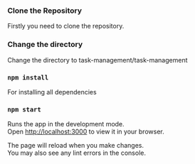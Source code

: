 

### Clone the Repository

Firstly you need to clone the repository.

### Change the directory 

Change the directory to task-management/task-management

### `npm install`

For installing all dependencies

### `npm start`

Runs the app in the development mode.\
Open [http://localhost:3000](http://localhost:3000) to view it in your browser.

The page will reload when you make changes.\
You may also see any lint errors in the console.







